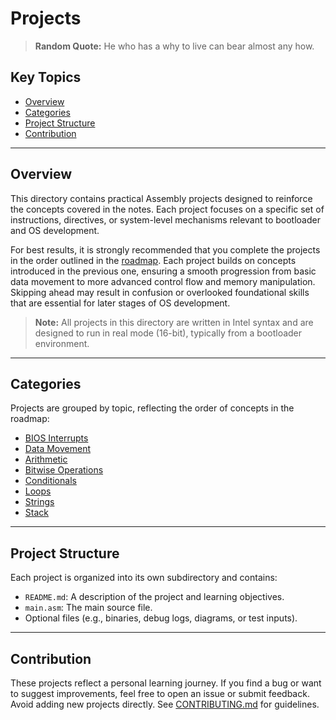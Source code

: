# Projects

> **Random Quote:** He who has a why to live can bear almost any how.

## Key Topics

+ [Overview](#overview)
+ [Categories](#categories)
+ [Project Structure](#project-structure)
+ [Contribution](#contribution)

---

## Overview

This directory contains practical Assembly projects designed to reinforce the concepts covered in the notes. Each project focuses on a specific set of instructions, directives, or system-level mechanisms relevant to bootloader and OS development.

For best results, it is strongly recommended that you complete the projects in the order outlined in the [roadmap](../roadmap/README.md). Each project builds on concepts introduced in the previous one, ensuring a smooth progression from basic data movement to more advanced control flow and memory manipulation. Skipping ahead may result in confusion or overlooked foundational skills that are essential for later stages of OS development.

> **Note:** All projects in this directory are written in Intel syntax and are designed to run in real mode (16-bit), typically from a bootloader environment.

---

## Categories

Projects are grouped by topic, reflecting the order of concepts in the roadmap:

+ [BIOS Interrupts](./01_bios_interrupts)
+ [Data Movement](./02_data_movement)
+ [Arithmetic](./03_arithmetic)
+ [Bitwise Operations](./04_bitwise_operations)
+ [Conditionals](./05_conditionals)
+ [Loops](./06_loops)
+ [Strings](./07_strings)
+ [Stack](./08_stack)

---

## Project Structure

Each project is organized into its own subdirectory and contains:

+ `README.md`: A description of the project and learning objectives.
+ `main.asm`: The main source file.
+ Optional files (e.g., binaries, debug logs, diagrams, or test inputs).

---

## Contribution

These projects reflect a personal learning journey. If you find a bug or want to suggest improvements, feel free to open an issue or submit feedback. Avoid adding new projects directly. See [CONTRIBUTING.md](../CONTRIBUTING.md) for guidelines.
